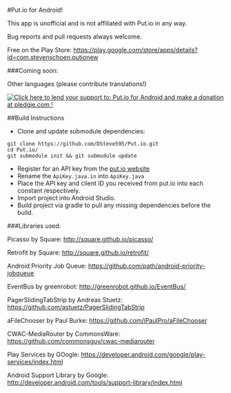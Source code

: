 #Put.io for Android!

This app is unofficial and is not affiliated with Put.io in any way.

Bug reports and pull requests always welcome.

Free on the Play Store: https://play.google.com/store/apps/details?id=com.stevenschoen.putionew


###Coming soon:

Other languages (please contribute translations!)

<a href='https://pledgie.com/campaigns/24005'><img alt='Click here to lend your support to: Put.io for Android and make a donation at pledgie.com !' src='https://pledgie.com/campaigns/24005.png?skin_name=chrome' border='0' ></a>

##Build Instructions

- Clone and update submodule dependencies:
```
git clone https://github.com/DSteve595/Put.io.git
cd Put.io/
git submodule init && git submodule update
```
- Register for an API key from the [put.io website](https://put.io/v2/docs/gettingstarted.html)
- Rename the `ApiKey.java.in` into `ApiKey.java`
- Place the API key and client ID you received from put.io into each constant respectively.
- Import project into Android Studio.
- Build project via gradle to pull any missing dependencies before the build.

###Libraries used:

Picasso by Square: http://square.github.io/picasso/

Retrofit by Square: http://square.github.io/retrofit/

Android Priority Job Queue: https://github.com/path/android-priority-jobqueue

EventBus by greenrobot: http://greenrobot.github.io/EventBus/

PagerSlidingTabStrip by Andreas Stuetz: https://github.com/astuetz/PagerSlidingTabStrip

aFileChooser by Paul Burke: https://github.com/iPaulPro/aFileChooser

CWAC-MediaRouter by CommonsWare: https://github.com/commonsguy/cwac-mediarouter

Play Services by GOogle: https://developer.android.com/google/play-services/index.html

Android Support Library by Google: http://developer.android.com/tools/support-library/index.html
